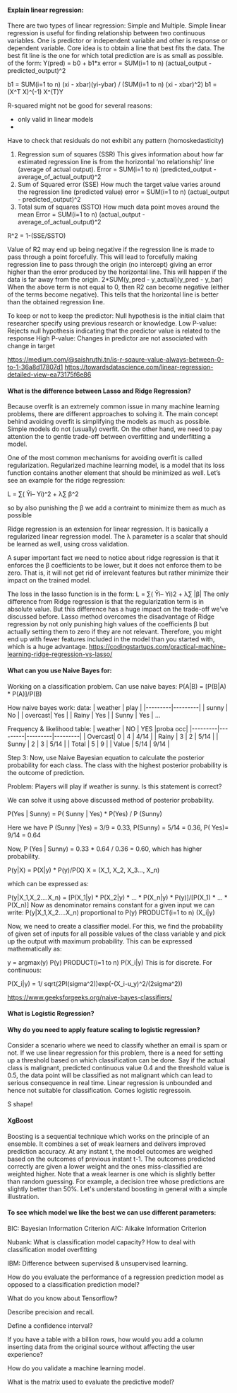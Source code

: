 #### Explain linear regression:
There are two types of linear regression: Simple and Multiple.
Simple linear regression is useful for finding relationship between two continuous variables. One is predictor or independent variable and other is response or dependent variable. Core idea is to obtain a line that best fits the data. The best fit line is the one for which
total prediction are is as small as possible.
of the form: Y(pred) = b0 + b1*x
error = SUM(i=1 to n) (actual_output - predicted_output)^2

b1 = SUM(i=1 to n) (xi - xbar)(yi-ybar) / (SUM(i=1 to n) (xi - xbar)^2)
b1 = (X^T X)^(-1) X^(T)Y

R-squared might not be good for several reasons:
- only valid in linear models
-
Have to check that residuals do not exhibit any pattern (homoskedasticity)
1. Regression sum of squares (SSR)
This gives information about how far estimated regression line is from the horizontal ‘no relationship’ line (average of actual output).
Error = SUM(i=1 to n) (predicted_output - average_of_actual_output)^2
2. Sum of Squared error (SSE)
How much the target value varies around the regression line (predicted value)
error = SUM(i=1 to n) (actual_output - predicted_output)^2
3. Total sum of squares (SSTO)
How much data point moves around the mean
Error = SUM(i=1 to n) (actual_output - average_of_actual_output)^2

R^2 = 1-(SSE/SSTO)

Value of R2 may end up being negative if the regression line is made to pass through a point forcefully. This will lead to forcefully making regression line to pass through the origin (no intercept) giving an error higher than the error produced by the horizontal line. This will happen if the data is far away from the origin.
2*SUM(y_pred - y_actual)(y_pred - y_bar)
When the above term is not equal to 0, then R2 can become negative (either of the terms become negative). This tells that the horizontal line is better than the obtained regression line.


To keep or not to keep the predictor:
Null hypothesis is the initial claim that researcher specify using previous research or knowledge.
Low P-value: Rejects null hypothesis indicating that the predictor value is related to the response
High P-value: Changes in predictor are not associated with change in target


https://medium.com/@saishruthi.tn/is-r-sqaure-value-always-between-0-to-1-36a8d17807d1
https://towardsdatascience.com/linear-regression-detailed-view-ea73175f6e86

#### What is the difference between Lasso and Ridge Regression?
Because overfit is an extremely common issue in many machine learning problems, there are different approaches to solving it. The main concept behind avoiding overfit is simplifying the models as much as possible. Simple models do not (usually) overfit. On the other hand, we need to pay attention the to gentle trade-off between overfitting and underfitting a model.

One of the most common mechanisms for avoiding overfit is called regularization. Regularized machine learning model, is a model that its loss function contains another element that should be minimized as well. Let’s see an example for the ridge regression:

L = ∑( Ŷi– Yi)^2 + λ∑ β^2

so by also punishing the β we add a contraint to minimize them as much as possible


Ridge regression is an extension for linear regression. It is basically a regularized linear regression model.
The λ parameter is a scalar that should be learned as well, using cross validation.

A super important fact we need to notice about ridge regression is that it enforces the β coefficients to be lower, but it does not enforce them to be zero. That is, it will not get rid of irrelevant features but rather minimize their impact on the trained model.

The loss in the lasso function is in the form:
L = ∑( Ŷi– Yi)2 + λ∑ |β|
The only difference from Ridge regression is that the regularization term is in absolute value. But this difference has a huge impact on the trade-off we’ve discussed before. Lasso method overcomes the disadvantage of Ridge regression by not only punishing high values of the coefficients β but actually setting them to zero if they are not relevant. Therefore, you might end up with fewer features included in the model than you started with, which is a huge advantage.
https://codingstartups.com/practical-machine-learning-ridge-regression-vs-lasso/

#### What can you use Naive Bayes for:
Working on a classification problem. Can use naive bayes:
P(A|B) = [P(B|A) * P(A)]/P(B)

How naive bayes work:
data:
| weather | play    |
|---------|---------|
| sunny   |  No     |
| overcast|  Yes    |
| Rainy   |  Yes    |
| Sunny   |  Yes    |
...

Frequency & likelihood table:
| weather |   NO    |   YES   |proba occ|
|---------|---------|---------|---------|
| Overcast|    0    |    4    |    4/14 |
| Rainy   |    3    |    2    |    5/14 |
| Sunny   |    2    |    3    |    5/14 |
| Total   |    5    |    9    |
| Value   |   5/14  |   9/14  |

Step 3: Now, use Naive Bayesian equation to calculate the posterior probability for each class. The class with the highest posterior probability is the outcome of prediction.

Problem: Players will play if weather is sunny. Is this statement is correct?

We can solve it using above discussed method of posterior probability.

P(Yes | Sunny) = P( Sunny | Yes) * P(Yes) / P (Sunny)

Here we have P (Sunny |Yes) = 3/9 = 0.33, P(Sunny) = 5/14 = 0.36, P( Yes)= 9/14 = 0.64

Now, P (Yes | Sunny) = 0.33 * 0.64 / 0.36 = 0.60, which has higher probability.


P(y|X) = P(X|y) * P(y)/P(X)
X = (X_1, X_2, X_3..., X_n)



which can be expressed as:

P(y|X_1,X_2....X_n) = [P(X_1|y) * P(X_2|y) * ... * P(X_n|y) * P(y)]/[P(X_1) * ... * P(X_n)]
Now as denominator remains constant for a given input we can write:
P(y|X_1,X_2....X_n) proportional to P(y) PRODUCT(i=1 to n) (X_i|y)

Now, we need to create a classifier model. For this, we find the probability of given set of inputs for all possible values of the class variable y and pick up the output with maximum probability. This can be expressed mathematically as:
<!-- Pick the maximum likelihood! -->

y = argmax(y) P(y) PRODUCT(i=1 to n) P(X_i|y)
This is for discrete.
For continuous:

P(X_i|y) = 1/ sqrt(2PI(sigma^2))exp(-(X_i-u_y)^2/(2sigma^2))



https://www.geeksforgeeks.org/naive-bayes-classifiers/

#### What is Logistic Regression?
#### Why do you need to apply feature scaling to logistic regression?
Consider a scenario where we need to classify whether an email is spam or not. If we use linear regression for this problem, there is a need for setting up a threshold based on which classification can be done. Say if the actual class is malignant, predicted continuous value 0.4 and the threshold value is 0.5, the data point will be classified as not malignant which can lead to serious consequence in real time.
Linear regression is unbounded and hence not suitable for classification. Comes logistic regressoin.

S shape!
<!-- https://towardsdatascience.com/logistic-regression-detailed-overview-46c4da4303bc -->
<!-- https://christophm.github.io/interpretable-ml-book/logistic.html -->

#### XgBoost
Boosting is a sequential technique which works on the principle of an ensemble. It combines a set of weak learners and delivers improved prediction accuracy. At any instant t, the model outcomes are weighed based on the outcomes of previous instant t-1. The outcomes predicted correctly are given a lower weight and the ones miss-classified are weighted higher. Note that a weak learner is one which is slightly better than random guessing. For example, a decision tree whose predictions are slightly better than 50%. Let's understand boosting in general with a simple illustration.
<!-- https://www.datacamp.com/community/tutorials/xgboost-in-python#what -->



#### To see which model we like the best we can use different parameters:
BIC: Bayesian Information Criterion
AIC: Aikake Information Criterion




Nubank:
What is classification model capacity?
How to deal with classification model overfitting

IBM:
Difference between supervised & unsupervised learning.  

How do you evaluate the performance of a regression prediction model as opposed to a classification prediction model?

What do you know about Tensorflow?  

Describe precision and recall.  

Define a confidence interval?

If you have a table with a billion rows, how would you add a column inserting data from the original source without affecting the user experience?

How do you validate a machine learning model.  


What is the matrix used to evaluate the predictive model?
